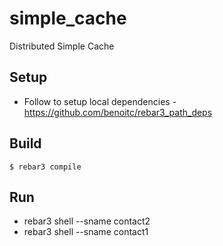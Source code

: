 simple_cache
=====

Distributed Simple Cache

Setup
-----

* Follow to setup local dependencies - https://github.com/benoitc/rebar3_path_deps

Build
-----

    $ rebar3 compile

Run 
---
* rebar3 shell --sname contact2
* rebar3 shell --sname contact1



